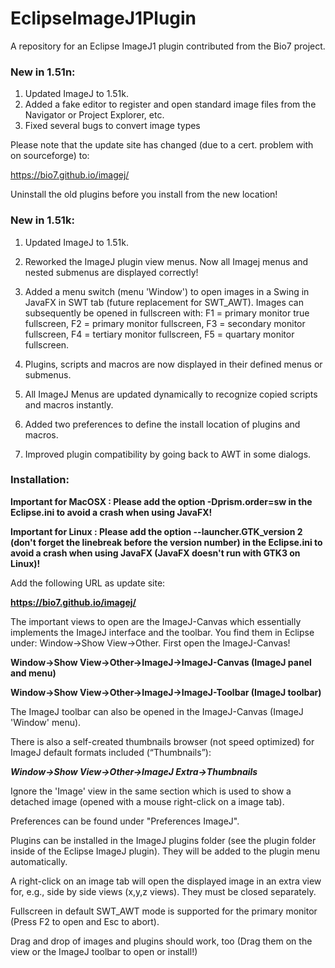 # EclipseImageJ1Plugin
A repository for an Eclipse ImageJ1 plugin contributed from the Bio7 project.

### New in 1.51n:

1. Updated ImageJ to 1.51k.
2. Added a fake editor to register and open standard image files from the Navigator or Project Explorer, etc.
3. Fixed several bugs to convert image types

Please note that the update site has changed (due to a cert. problem with on sourceforge) to:

https://bio7.github.io/imagej/

Uninstall the old plugins before you install from the new location!

### New in 1.51k:

1. Updated ImageJ to 1.51k.

2. Reworked the ImageJ plugin view menus. Now all Imagej menus and nested submenus are displayed correctly!

3. Added a menu switch (menu 'Window') to open images in a Swing in JavaFX in SWT tab (future replacement for SWT_AWT). Images can subsequently be opened in fullscreen with: F1 = primary monitor true fullscreen, F2 = primary monitor fullscreen, F3 = secondary monitor fullscreen, F4 = tertiary monitor fullscreen, F5 = quartary monitor fullscreen.

4. Plugins, scripts and macros are now displayed in their defined menus or submenus.

5. All ImageJ Menus are updated dynamically to recognize copied scripts and macros instantly.

6. Added two preferences to define the install location of plugins and macros.

7. Improved plugin compatibility by going back to AWT in some dialogs.

### Installation:

**Important for MacOSX : Please add the option -Dprism.order=sw in the Eclipse.ini to avoid a crash when using JavaFX!**

**Important for Linux : Please add the option --launcher.GTK_version 2 (don't forget the linebreak before the version number) in the Eclipse.ini to avoid a crash when using JavaFX (JavaFX doesn't run with GTK3 on Linux)!**

Add the following URL as update site: 

**https://bio7.github.io/imagej/**

The important views to open are the ImageJ-Canvas which essentially implements the ImageJ interface and the toolbar. You find them in Eclipse under: Window->Show View->Other. First open the ImageJ-Canvas!

**Window->Show View->Other->ImageJ->ImageJ-Canvas (ImageJ panel and menu)**

**Window->Show View->Other->ImageJ->ImageJ-Toolbar (ImageJ toolbar)**

The ImageJ toolbar can also be opened in the ImageJ-Canvas (ImageJ 'Window' menu).

There is also a self-created thumbnails browser (not speed optimized) for ImageJ default formats included (“Thumbnails”):

***Window->Show View->Other->ImageJ Extra->Thumbnails***

Ignore the 'Image' view in the same section which is used to show a detached image (opened with a mouse right-click on a image tab).

Preferences can be found under "Preferences ImageJ".

Plugins can be installed in the ImageJ plugins folder (see the plugin folder inside of the Eclipse ImageJ plugin). They will be added to the plugin menu automatically.

A right-click on an image tab will open the displayed image in an extra view for, e.g., side by side views (x,y,z views). They must be closed separately. 

Fullscreen in default SWT_AWT mode is supported for the primary monitor (Press F2 to open and Esc to abort).

Drag and drop of images and plugins should work, too (Drag them on the view or the ImageJ toolbar to open or install!)
